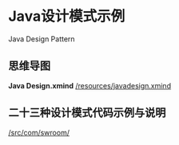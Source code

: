 # Java设计模式示例
Java Design Pattern

## 思维导图
**Java Design.xmind** 
[/resources/javadesign.xmind](resources)

## 二十三种设计模式代码示例与说明
[/src/com/swroom/](src/com/swroom)

